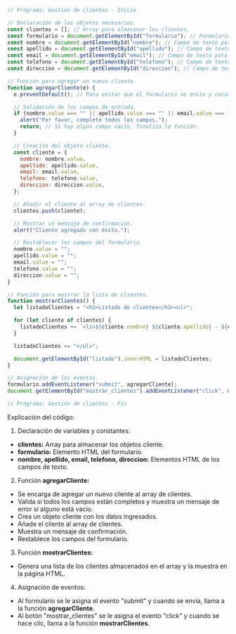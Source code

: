```javascript
// Programa: Gestión de clientes - Inicio

// Declaración de los objetos necesarios.
const clientes = []; // Array para almacenar los clientes.
const formulario = document.getElementById("formulario"); // Formulario de ingreso de datos.
const nombre = document.getElementById("nombre"); // Campo de texto para el nombre.
const apellido = document.getElementById("apellido"); // Campo de texto para el apellido.
const email = document.getElementById("email"); // Campo de texto para el email.
const telefono = document.getElementById("telefono"); // Campo de texto para el teléfono.
const direccion = document.getElementById("direccion"); // Campo de texto para la dirección.

// Función para agregar un nuevo cliente.
function agregarCliente(e) {
  e.preventDefault(); // Para evitar que el formulario se envíe y recargue la página.

  // Validación de los campos de entrada.
  if (nombre.value === "" || apellido.value === "" || email.value === "" || telefono.value === "" || direccion.value === "") {
    alert("Por favor, complete todos los campos.");
    return; // Si hay algún campo vacío, finaliza la función.
  }

  // Creación del objeto cliente.
  const cliente = {
    nombre: nombre.value,
    apellido: apellido.value,
    email: email.value,
    telefono: telefono.value,
    direccion: direccion.value,
  };

  // Añadir el cliente al array de clientes.
  clientes.push(cliente);

  // Mostrar un mensaje de confirmación.
  alert("Cliente agregado con éxito.");

  // Restablecer los campos del formulario.
  nombre.value = "";
  apellido.value = "";
  email.value = "";
  telefono.value = "";
  direccion.value = "";
}

// Función para mostrar la lista de clientes.
function mostrarClientes() {
  let listadoClientes = "<h2>Listado de clientes</h2><ul>";

  for (let cliente of clientes) {
    listadoClientes += `<li>${cliente.nombre} ${cliente.apellido} - ${cliente.email} - ${cliente.telefono} - ${cliente.direccion}</li>`;
  }

  listadoClientes += "</ul>";

  document.getElementById("listado").innerHTML = listadoClientes;
}

// Asignación de los eventos.
formulario.addEventListener("submit", agregarCliente);
document.getElementById("mostrar_clientes").addEventListener("click", mostrarClientes);

// Programa: Gestión de clientes - Fin
```

Explicación del código:

1. Declaración de variables y constantes:

- **clientes:** Array para almacenar los objetos cliente.
- **formulario:** Elemento HTML del formulario.
- **nombre, apellido, email, telefono, direccion:** Elementos HTML de los campos de texto.

2. Función **agregarCliente:**

- Se encarga de agregar un nuevo cliente al array de clientes.
- Valida si todos los campos están completos y muestra un mensaje de error si alguno está vacío.
- Crea un objeto cliente con los datos ingresados.
- Añade el cliente al array de clientes.
- Muestra un mensaje de confirmación.
- Restablece los campos del formulario.

3. Función **mostrarClientes:**

- Genera una lista de los clientes almacenados en el array y la muestra en la página HTML.

4. Asignación de eventos:

- Al formulario se le asigna el evento "submit" y cuando se envía, llama a la función **agregarCliente**.
- Al botón "mostrar_clientes" se le asigna el evento "click" y cuando se hace clic, llama a la función **mostrarClientes**.